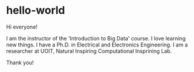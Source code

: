 # hello-world


Hi everyone!

I am the instructor of the 'Introduction to Big Data' course.
I love learning new things.
I have a Ph.D. in Electrical and Electronics Engineering.
I am a researcher at UOIT, Natural Inspiring Computational Insprining Lab.

Thank you!
